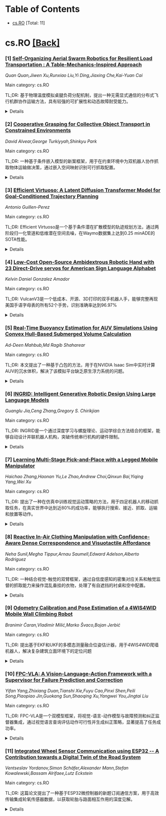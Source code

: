 <div id=toc></div>

# Table of Contents

- [cs.RO](#cs.RO) [Total: 11]


<div id='cs.RO'></div>

# cs.RO [[Back]](#toc)

### [1] [Self-Organizing Aerial Swarm Robotics for Resilient Load Transportation : A Table-Mechanics-Inspired Approach](https://arxiv.org/abs/2509.03563)
*Quan Quan,Jiwen Xu,Runxiao Liu,Yi Ding,Jiaxing Che,Kai-Yuan Cai*

Main category: cs.RO

TL;DR: 基于物理温度模拟桌腿负荷分配机制，提出一种无需显式通信的分布式飞行机群协作运输方法，具有较强的可扩展性和动态故障耐受能力。


<details>
  <summary>Details</summary>
Motivation: 解决现有协作运输方法在可扩展性、通信依赖性和动态故障耐受能力方面的挑战，为物流和灾难应急领域提供变革性解决方案。

Method: 发展了一种分布式耗散力模型，模仿桌腿负荷分配的耗散机制。每个飞行器根据本地邻居和悬挂负荷动态调整位置，无需显式通信。控制系统稳定性经严格证明。

Result: 模拟显示在能力变化、线缆不确定性、视觉限制和负荷变化情况下，跟踪误差分别仅为现有方法的20%、68%、55.5%和21.9%。实验中6台飞行器在单机故障、断开事件、25%负荷变化和40%线缆长度不确定性下达到94%成功率，在海洋风力等级4级外部环境下体现强壁耐受性。

Conclusion: 该物理受启发的方法埋通了群智能与机械稳定性原理，为异构空中系统提供了一种可扩展框架，能够在通信受限环境丫集体处理复杂运输任务。

Abstract: In comparison with existing approaches, which struggle with scalability,
communication dependency, and robustness against dynamic failures, cooperative
aerial transportation via robot swarms holds transformative potential for
logistics and disaster response. Here, we present a physics-inspired
cooperative transportation approach for flying robot swarms that imitates the
dissipative mechanics of table-leg load distribution. By developing a
decentralized dissipative force model, our approach enables autonomous
formation stabilization and adaptive load allocation without the requirement of
explicit communication. Based on local neighbor robots and the suspended
payload, each robot dynamically adjusts its position. This is similar to
energy-dissipating table leg reactions. The stability of the resultant control
system is rigorously proved. Simulations demonstrate that the tracking errors
of the proposed approach are 20%, 68%, 55.5%, and 21.9% of existing approaches
under the cases of capability variation, cable uncertainty, limited vision, and
payload variation, respectively. In real-world experiments with six flying
robots, the cooperative aerial transportation system achieved a 94% success
rate under single-robot failure, disconnection events, 25% payload variation,
and 40% cable length uncertainty, demonstrating strong robustness under outdoor
winds up to Beaufort scale 4. Overall, this physics-inspired approach bridges
swarm intelligence and mechanical stability principles, offering a scalable
framework for heterogeneous aerial systems to collectively handle complex
transportation tasks in communication-constrained environments.

</details>


### [2] [Cooperative Grasping for Collective Object Transport in Constrained Environments](https://arxiv.org/abs/2509.03638)
*David Alvear,George Turkiyyah,Shinkyu Park*

Main category: cs.RO

TL;DR: 一种基于条件嵌入模型的新案框架，用于在约束环境中为双机器人协作抓取物体运输做决策，通过嵌入空间映射识别可行抓取配置。


<details>
  <summary>Details</summary>
Motivation: 解决在约束环境中双机器人协作抓取物体运输的决策问题，需要一种能够处理多样化环境和物体形状的通用方法。

Method: 使用由两个神经网络组成的条件嵌入(CE)模型，将抓取配置信息映射到嵌入空间，然后利用嵌入向量识别可行抓取配置。采用监督学习和负样本采样进行训练。

Result: 在模拟环境中对各种环境和物体进行评估，模型能够可靠地识别可行抓取配置。物理机器人平台实验进一步验证了其实际应用性。

Conclusion: 该框架通过嵌入空间方法有效解决了双机器人协作抓取运输的决策问题，具有良好的通用性和实际应用价值。

Abstract: We propose a novel framework for decision-making in cooperative grasping for
two-robot object transport in constrained environments. The core of the
framework is a Conditional Embedding (CE) model consisting of two neural
networks that map grasp configuration information into an embedding space. The
resulting embedding vectors are then used to identify feasible grasp
configurations that allow two robots to collaboratively transport an object. To
ensure generalizability across diverse environments and object geometries, the
neural networks are trained on a dataset comprising a range of environment maps
and object shapes. We employ a supervised learning approach with negative
sampling to ensure that the learned embeddings effectively distinguish between
feasible and infeasible grasp configurations. Evaluation results across a wide
range of environments and objects in simulations demonstrate the model's
ability to reliably identify feasible grasp configurations. We further validate
the framework through experiments on a physical robotic platform, confirming
its practical applicability.

</details>


### [3] [Efficient Virtuoso: A Latent Diffusion Transformer Model for Goal-Conditioned Trajectory Planning](https://arxiv.org/abs/2509.03658)
*Antonio Guillen-Perez*

Main category: cs.RO

TL;DR: Efficient Virtuoso是一个基于条件潜在扩散模型的轨迹规划方法，通过两阶段归一化管道和低维潜在空间去噪，在Waymo数据集上达到0.25 minADE的SOTA性能。


<details>
  <summary>Details</summary>
Motivation: 解决自动驾驶规划系统中生成多样化且合理的未来轨迹分布的问题，同时实现高保真度、计算效率和精确控制。

Method: 提出条件潜在扩散模型，采用两阶段归一化管道：先缩放轨迹保持几何纵横比，再对PCA潜在空间归一化；使用简单MLP去噪器在低维潜在空间高效去噪，基于Transformer的StateEncoder融合丰富场景上下文。

Result: 在Waymo Open Motion Dataset上达到最先进性能，minADE为0.25；通过目标表示消融研究发现，多步稀疏路径比单端点目标更能实现精确的高保真度战术执行。

Conclusion: 该方法在轨迹规划中实现了高保真度和计算效率的平衡，多步稀疏路径表示对于模拟人类驾驶行为的精确战术执行至关重要。

Abstract: The ability to generate a diverse and plausible distribution of future
trajectories is a critical capability for autonomous vehicle planning systems.
While recent generative models have shown promise, achieving high fidelity,
computational efficiency, and precise control remains a significant challenge.
In this paper, we present the \textbf{Efficient Virtuoso}, a conditional latent
diffusion model for goal-conditioned trajectory planning. Our approach
introduces a novel two-stage normalization pipeline that first scales
trajectories to preserve their geometric aspect ratio and then normalizes the
resulting PCA latent space to ensure a stable training target. The denoising
process is performed efficiently in this low-dimensional latent space by a
simple MLP denoiser, which is conditioned on a rich scene context fused by a
powerful Transformer-based StateEncoder. We demonstrate that our method
achieves state-of-the-art performance on the Waymo Open Motion Dataset,
reaching a \textbf{minADE of 0.25}. Furthermore, through a rigorous ablation
study on goal representation, we provide a key insight: while a single endpoint
goal can resolve strategic ambiguity, a richer, multi-step sparse route is
essential for enabling the precise, high-fidelity tactical execution that
mirrors nuanced human driving behavior.

</details>


### [4] [Low-Cost Open-Source Ambidextrous Robotic Hand with 23 Direct-Drive servos for American Sign Language Alphabet](https://arxiv.org/abs/2509.03690)
*Kelvin Daniel Gonzalez Amador*

Main category: cs.RO

TL;DR: VulcanV3是一个低成本、开源、3D打印的双手机器人手，能够完整再现美国手语字母表的所有52个手势，识别准确率达到96.97%


<details>
  <summary>Details</summary>
Motivation: 为聋人社区提供可访问的沟通解决方案，现有机器人方案成本高且功能有限

Method: 使用23个直接驱动伺服执行器实现精确手指和手腕运动，由Arduino Mega和双PCA9685模块控制，采用可逆设计

Result: 实验测试确认准确再现所有52个ASL手形，参与者研究(n=33)达到96.97%识别准确率，视频演示后提升至98.78%

Conclusion: VulcanV3通过结合经济性、完整ASL覆盖和双手灵活性，在开放共享平台上推进辅助机器人技术，为可访问通信技术和包容性创新做出贡献

Abstract: Accessible communication through sign language is vital for deaf communities,
1 yet robotic solutions are often costly and limited. This study presents
VulcanV3, a low- 2 cost, open-source, 3D-printed ambidextrous robotic hand
capable of reproducing the full 3 American Sign Language (ASL) alphabet (52
signs for right- and left-hand configurations). 4 The system employs 23
direct-drive servo actuators for precise finger and wrist movements, 5
controlled by an Arduino Mega with dual PCA9685 modules. Unlike most humanoid
upper- 6 limb systems, which rarely employ direct-drive actuation, VulcanV3
achieves complete ASL 7 coverage with a reversible design. All CAD files and
code are released under permissive 8 open-source licenses to enable
replication. Empirical tests confirmed accurate reproduction 9 of all 52 ASL
handshapes, while a participant study (n = 33) achieved 96.97% recognition 10
accuracy, improving to 98.78% after video demonstration. VulcanV3 advances
assistive 11 robotics by combining affordability, full ASL coverage, and
ambidexterity in an openly 12 shared platform, contributing to accessible
communication technologies and inclusive 13 innovation.

</details>


### [5] [Real-Time Buoyancy Estimation for AUV Simulations Using Convex Hull-Based Submerged Volume Calculation](https://arxiv.org/abs/2509.03804)
*Ad-Deen Mahbub,Md Ragib Shaharear*

Main category: cs.RO

TL;DR: 本文提出了一种基于凸包的方法，用于在NVIDIA Isaac Sim中实时计算AUV的沉水体积，解决了该模拟平台缺乏原生浮力系统的问题。


<details>
  <summary>Details</summary>
Motivation: NVIDIA Isaac Sim缺乏原生的浮力系统，而准确的实时浮力模型对高保真度的AUV模拟至关重要。

Method: 通过提取模拟环境中的网格几何，计算水平面沿z轴交叉的船舶部分，采用凸包基础方法动态计算沉水体积，并通过截面积扩展降低计算开销。

Result: 该方法在SAUVC 2025自定义AUV设计上进行了测试，能够适应位置、深度和正弦波动（±0.3 m），实现了实时性能和可扩展性。

Conclusion: 这种新颖方法提高了水下机器人模拟的保真度，无需预先计算液动力学模型，为水下机器人研究提供了更准确的模拟环境。

Abstract: Accurate real-time buoyancy modeling is essential for high-fidelity
Autonomous Underwater Vehicle (AUV) simulations, yet NVIDIA Isaac Sim lacks a
native buoyancy system, requiring external solutions for precise underwater
physics. This paper presents a novel convex hull-based approach to dynamically
compute the submerged volume of an AUV in real time. By extracting mesh
geometry from the simulation environment and calculating the hull portion
intersecting the water level along the z-axis, our method enhances accuracy
over traditional geometric approximations. A cross-sectional area extension
reduces computational overhead, enabling efficient buoyant force updates that
adapt to orientation, depth, and sinusoidal wave fluctuations (+-0.3 m). Tested
on a custom AUV design for SAUVC 2025, this approach delivers real-time
performance and scalability, improving simulation fidelity for underwater
robotics research without precomputed hydrodynamic models.

</details>


### [6] [INGRID: Intelligent Generative Robotic Design Using Large Language Models](https://arxiv.org/abs/2509.03842)
*Guanglu Jia,Ceng Zhang,Gregory S. Chirikjian*

Main category: cs.RO

TL;DR: INGRID是一个通过深度学习与螺旋理论、运动学综合方法结合的框架，能够自动设计并联机器人机构，突破传统串行机构的硬件限制。


<details>
  <summary>Details</summary>
Motivation: 当前基于大语言模型的机器人系统仍受限于现有机器人架构（特别是串行机构），这种硬件依赖性从根本上限制了机器人智能的发展范围。

Method: 将设计挑战分解为四个渐进任务：约束分析、运动学关节生成、链构建和完整机构设计，结合螺旋理论和运动学综合方法。

Result: INGRID能够生成具有固定和可变自由度的新型并联机构，发现了文献中未记载的运动学配置，并通过三个案例研究验证了其帮助用户设计任务特定并联机器人的能力。

Conclusion: INGRID弥合了机构理论与机器学习之间的差距，使没有专业机器人培训的研究人员能够创建定制并联机构，从而将机器人智能的进步与硬件约束解耦，为机构智能奠定了基础。

Abstract: The integration of large language models (LLMs) into robotic systems has
accelerated progress in embodied artificial intelligence, yet current
approaches remain constrained by existing robotic architectures, particularly
serial mechanisms. This hardware dependency fundamentally limits the scope of
robotic intelligence. Here, we present INGRID (Intelligent Generative Robotic
Design), a framework that enables the automated design of parallel robotic
mechanisms through deep integration with reciprocal screw theory and kinematic
synthesis methods. We decompose the design challenge into four progressive
tasks: constraint analysis, kinematic joint generation, chain construction, and
complete mechanism design. INGRID demonstrates the ability to generate novel
parallel mechanisms with both fixed and variable mobility, discovering
kinematic configurations not previously documented in the literature. We
validate our approach through three case studies demonstrating how INGRID
assists users in designing task-specific parallel robots based on desired
mobility requirements. By bridging the gap between mechanism theory and machine
learning, INGRID enables researchers without specialized robotics training to
create custom parallel mechanisms, thereby decoupling advances in robotic
intelligence from hardware constraints. This work establishes a foundation for
mechanism intelligence, where AI systems actively design robotic hardware,
potentially transforming the development of embodied AI systems.

</details>


### [7] [Learning Multi-Stage Pick-and-Place with a Legged Mobile Manipulator](https://arxiv.org/abs/2509.03859)
*Haichao Zhang,Haonan Yu,Le Zhao,Andrew Choi,Qinxun Bai,Yiqing Yang,Wei Xu*

Main category: cs.RO

TL;DR: 提出了一种在仿真中训练视觉运动策略的方法，用于四足机器人的移动抓取任务，在真实世界中达到近80%的成功率，能够执行搜索、接近、抓取、运输和放置等动作。


<details>
  <summary>Details</summary>
Motivation: 四足机器人的移动操作面临技能多样性、长任务周期和部分可观测性等挑战，需要开发能够在仿真中训练并有效迁移到真实世界的策略。

Method: 采用多阶段拾取放置任务作为测试平台，开发视觉运动策略在仿真中训练，通过关键技术实现高效的仿真到真实迁移。

Result: 在真实世界中达到近80%的成功率，表现出重新抓取和任务链式执行等涌现行为，在多种室内外环境中成功部署。

Conclusion: 该方法证明了在仿真中训练视觉运动策略并有效迁移到真实世界的可行性，为四足机器人的复杂移动操作任务提供了有效解决方案。

Abstract: Quadruped-based mobile manipulation presents significant challenges in
robotics due to the diversity of required skills, the extended task horizon,
and partial observability. After presenting a multi-stage pick-and-place task
as a succinct yet sufficiently rich setup that captures key desiderata for
quadruped-based mobile manipulation, we propose an approach that can train a
visuo-motor policy entirely in simulation, and achieve nearly 80\% success in
the real world. The policy efficiently performs search, approach, grasp,
transport, and drop into actions, with emerged behaviors such as re-grasping
and task chaining. We conduct an extensive set of real-world experiments with
ablation studies highlighting key techniques for efficient training and
effective sim-to-real transfer. Additional experiments demonstrate deployment
across a variety of indoor and outdoor environments. Demo videos and additional
resources are available on the project page:
https://horizonrobotics.github.io/gail/SLIM.

</details>


### [8] [Reactive In-Air Clothing Manipulation with Confidence-Aware Dense Correspondence and Visuotactile Affordance](https://arxiv.org/abs/2509.03889)
*Neha Sunil,Megha Tippur,Arnau Saumell,Edward Adelson,Alberto Rodriguez*

Main category: cs.RO

TL;DR: 一种结合视觉-触觉的双臂框架，通过自信度感知的密集对应关系和触觉监督的抓取能力来操作混乱垂挂的衣物，处理了有自遮挡的衬桌和空中配置。


<details>
  <summary>Details</summary>
Motivation: 衣物操作面临复杂配置、变化材料动态和频繁自遮挡的挑战，之前系统常假设关键特征可见或将衣物展平。

Method: 使用分布损失训练自信度感知的密集对应模型，通过反应状态机根据感知不确定性调整折叠策略，并使用高分辨率触觉反馈自监督的触觉抓取能力网络。

Result: 系统能够处理高度遮挡的桌面和空中配置，在折叠和挂放任务中展示了任务无关的抓取选择能力，密集描述符为其他规划模态提供了可重用中间表示。

Conclusion: 该框架通过结合视觉-触觉感知和自适应性策略，提高了衣物操作的通用性和可扩展性，为更普遍的服装操作研究铺平了道路。

Abstract: Manipulating clothing is challenging due to complex configurations, variable
material dynamics, and frequent self-occlusion. Prior systems often flatten
garments or assume visibility of key features. We present a dual-arm
visuotactile framework that combines confidence-aware dense visual
correspondence and tactile-supervised grasp affordance to operate directly on
crumpled and suspended garments. The correspondence model is trained on a
custom, high-fidelity simulated dataset using a distributional loss that
captures cloth symmetries and generates correspondence confidence estimates.
These estimates guide a reactive state machine that adapts folding strategies
based on perceptual uncertainty. In parallel, a visuotactile grasp affordance
network, self-supervised using high-resolution tactile feedback, determines
which regions are physically graspable. The same tactile classifier is used
during execution for real-time grasp validation. By deferring action in
low-confidence states, the system handles highly occluded table-top and in-air
configurations. We demonstrate our task-agnostic grasp selection module in
folding and hanging tasks. Moreover, our dense descriptors provide a reusable
intermediate representation for other planning modalities, such as extracting
grasp targets from human video demonstrations, paving the way for more
generalizable and scalable garment manipulation.

</details>


### [9] [Odometry Calibration and Pose Estimation of a 4WIS4WID Mobile Wall Climbing Robot](https://arxiv.org/abs/2509.04016)
*Branimir Ćaran,Vladimir Milić,Marko Švaco,Bojan Jerbić*

Main category: cs.RO

TL;DR: 提出基于EKF和UKF的多模态测量融合位姿估计器，用于4WIS4WID爬墙机器人，解决复杂建筑立面环境下的定位问题


<details>
  <summary>Details</summary>
Motivation: 爬墙机器人在建筑维护中需要精确位姿信息，但传统定位传感器（激光、超声波、雷达）在复杂建筑立面上不可行，GPS信号也因钢筋混凝土和电磁干扰而不可靠，轮式里程计易产生漂移误差

Method: 使用扩展卡尔曼滤波(EKF)和无迹卡尔曼滤波(UKF)融合轮式里程计、视觉里程计和IMU数据；采用非线性优化和Levenberg-Marquardt方法进行系统参数标定，使用遗传算法和粒子群算法进行运动学参数标定

Result: 在实验性爬墙移动机器人上详细验证了标定方法和位姿估计器的性能与结果

Conclusion: 多模态传感器融合方法为爬墙机器人在复杂建筑环境中的精确定位提供了有效解决方案

Abstract: This paper presents the design of a pose estimator for a four wheel
independent steer four wheel independent drive (4WIS4WID) wall climbing mobile
robot, based on the fusion of multimodal measurements, including wheel
odometry, visual odometry, and an inertial measurement unit (IMU) data using
Extended Kalman Filter (EKF) and Unscented Kalman Filter (UKF). The pose
estimator is a critical component of wall climbing mobile robots, as their
operational environment involves carrying precise measurement equipment and
maintenance tools in construction, requiring information about pose on the
building at the time of measurement. Due to the complex geometry and material
properties of building facades, the use of traditional localization sensors
such as laser, ultrasonic, or radar is often infeasible for wall-climbing
robots. Moreover, GPS-based localization is generally unreliable in these
environments because of signal degradation caused by reinforced concrete and
electromagnetic interference. Consequently, robot odometry remains the primary
source of velocity and position information, despite being susceptible to drift
caused by both systematic and non-systematic errors. The calibrations of the
robot's systematic parameters were conducted using nonlinear optimization and
Levenberg-Marquardt methods as Newton-Gauss and gradient-based model fitting
methods, while Genetic algorithm and Particle swarm were used as
stochastic-based methods for kinematic parameter calibration. Performance and
results of the calibration methods and pose estimators were validated in detail
with experiments on the experimental mobile wall climbing robot.

</details>


### [10] [FPC-VLA: A Vision-Language-Action Framework with a Supervisor for Failure Prediction and Correction](https://arxiv.org/abs/2509.04018)
*Yifan Yang,Zhixiang Duan,Tianshi Xie,Fuyu Cao,Pinxi Shen,Peili Song,Piaopiao Jin,Guokang Sun,Shaoqing Xu,Yangwei You,Jingtai Liu*

Main category: cs.RO

TL;DR: FPC-VLA是一个双模型框架，将视觉-语言-动作模型与故障预测和纠正监督器集成，通过视觉语言查询评估动作可行性并生成纠正策略，显著提高了任务成功率。


<details>
  <summary>Details</summary>
Motivation: 传统感知-规划流水线在开放任务中灵活性不足，而单端到端VLA模型缺乏故障预测和恢复机制，需要更可靠的自主系统。

Method: 提出FPC-VLA双模型框架，包含VLA模型和监督器，监督器通过视觉语言查询评估动作可行性并生成纠正策略，采用相似性引导融合模块优化动作，仅在关键帧激活监督器以减少执行时间影响。

Result: 在多个仿真平台和机器人实体上评估显示，FPC-VLA在零样本和微调设置下均优于最先进模型，任务成功率显著提升，执行时间影响最小，并在真实世界长时程任务中成功部署。

Conclusion: FPC-VLA通过集成故障预测和纠正机制，展示了强大的泛化能力和实际效用，为构建更可靠的自主系统提供了有效解决方案。

Abstract: Robotic manipulation is a fundamental component of automation. However,
traditional perception-planning pipelines often fall short in open-ended tasks
due to limited flexibility, while the architecture of a single end-to-end
Vision-Language-Action (VLA) offers promising capabilities but lacks crucial
mechanisms for anticipating and recovering from failure. To address these
challenges, we propose FPC-VLA, a dual-model framework that integrates VLA with
a supervisor for failure prediction and correction. The supervisor evaluates
action viability through vision-language queries and generates corrective
strategies when risks arise, trained efficiently without manual labeling. A
similarity-guided fusion module further refines actions by leveraging past
predictions. Evaluation results on multiple simulation platforms (SIMPLER and
LIBERO) and robot embodiments (WidowX, Google Robot, Franka) show that FPC-VLA
outperforms state-of-the-art models in both zero-shot and fine-tuned settings.
By activating the supervisor only at keyframes, our approach significantly
increases task success rates with minimal impact on execution time. Successful
real-world deployments on diverse, long-horizon tasks confirm FPC-VLA's strong
generalization and practical utility for building more reliable autonomous
systems.

</details>


### [11] [Integrated Wheel Sensor Communication using ESP32 -- A Contribution towards a Digital Twin of the Road System](https://arxiv.org/abs/2509.04061)
*Ventseslav Yordanov,Simon Schäfer,Alexander Mann,Stefan Kowalewski,Bassam Alrifaee,Lutz Eckstein*

Main category: cs.RO

TL;DR: 这篇论文提出了一种基于ESP32微控制器的新题订阅通信方案，用于高效传输集成轮氧传感器数据，以获取轮胎与路面相互作用的深度见解。


<details>
  <summary>Details</summary>
Motivation: 当前车载状态估计方法无法揭示轮胎与路面之间的相互作用，需要一种高效的数据传输方案来获取这些关键信息。

Method: 使用ESP32微控制器构建原型传感器系统，采用新题订阅通信方案，在漫测试骨架上进行测试，采样频率1Hz到32000Hz不等。

Result: 实现的原型传感器显示了极小的数据丢失（约0.1%），验证了通信系统的可靠性，在数据传输量方面超越了文献中的相关解决方案。

Conclusion: 这项工作推进了实时数据获取技术，为优化集成轮氧传感器通信提供了重要见解，有助于深入理解轮胎与路面相互作用。

Abstract: While current onboard state estimation methods are adequate for most driving
and safety-related applications, they do not provide insights into the
interaction between tires and road surfaces. This paper explores a novel
communication concept for efficiently transmitting integrated wheel sensor data
from an ESP32 microcontroller. Our proposed approach utilizes a
publish-subscribe system, surpassing comparable solutions in the literature
regarding data transmission volume. We tested this approach on a drum tire test
rig with our prototype sensors system utilizing a diverse selection of sample
frequencies between 1 Hz and 32 000 Hz to demonstrate the efficacy of our
communication concept. The implemented prototype sensor showcases minimal data
loss, approximately 0.1 % of the sampled data, validating the reliability of
our developed communication system. This work contributes to advancing
real-time data acquisition, providing insights into optimizing integrated wheel
sensor communication.

</details>
